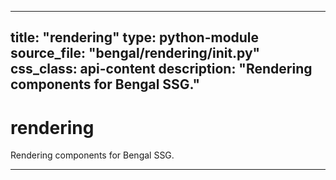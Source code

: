 
---
title: "rendering"
type: python-module
source_file: "bengal/rendering/__init__.py"
css_class: api-content
description: "Rendering components for Bengal SSG."
---

# rendering

Rendering components for Bengal SSG.

---


